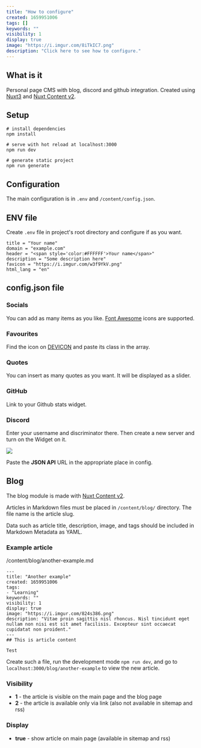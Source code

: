 ```yaml
---
title: "How to configure"
created: 1659951006
tags: []
keywords: ""
visibility: 1
display: true
image: "https://i.imgur.com/8iTkIC7.png"
description: "Click here to see how to configure."
---
```

## What is it

Personal page CMS with blog, discord and github integration. Created using [Nuxt3](https://nuxtjs.org/) and [Nuxt Content v2](https://content.nuxtjs.org/).

## Setup

```
# install dependencies
npm install

# serve with hot reload at localhost:3000
npm run dev

# generate static project
npm run generate
```

## Configuration

The main configuration is in `.env` and `/content/config.json`.

## ENV file

Create `.env` file in project's root directory and configure if as you want.

```
title = "Your name"
domain = "example.com"
header = "<span style='color:#FFFFFF'>Your name</span>"
description = "Some description here"
favicon = "https://i.imgur.com/w3f9YkV.png"
html_lang = "en"
```

## config.json file

### Socials

You can add as many items as you like. [Font Awesome](https://fontawesome.com/icons) icons are supported.

### Favourites

Find the icon on [DEVICON](https://devicon.dev/) and paste its class in the array.

### Quotes

You can insert as many quotes as you want. It will be displayed as a slider.

### GitHub

Link to your Github stats widget.

### Discord

Enter your username and discriminator there. Then create a new server and turn on the Widget on it.

![](https://i.imgur.com/XCgBGXo.png)

Paste the **JSON API** URL in the appropriate place in config.

## Blog

The blog module is made with [Nuxt Content v2](https://content.nuxtjs.org/).

Articles in Markdown files must be placed in `/content/blog/` directory. The file name is the article slug.

Data such as article title, description, image, and tags should be included in Markdown Metadata as YAML.

### Example article

/content/blog/another-example.md
```
---
title: "Another example"
created: 1659951006
tags: 
- "Learning"
keywords: ""
visibility: 1
display: true
image: "https://i.imgur.com/824s386.png"
description: "Vitae proin sagittis nisl rhoncus. Nisl tincidunt eget nullam non nisi est sit amet facilisis. Excepteur sint occaecat cupidatat non proident."
---
## This is article content

Test
```

Create such a file, run the development mode `npm run dev`, and go to `localhost:3000/blog/another-example` to view the new article.

### Visibility

* **1** - the article is visible on the main page and the blog page
* **2** - the article is available only via link (also not available in sitemap and rss)

### Display
* **true** - show article on main page (available in sitemap and rss)
